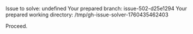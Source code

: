 Issue to solve: undefined
Your prepared branch: issue-502-d25e1294
Your prepared working directory: /tmp/gh-issue-solver-1760435462403

Proceed.